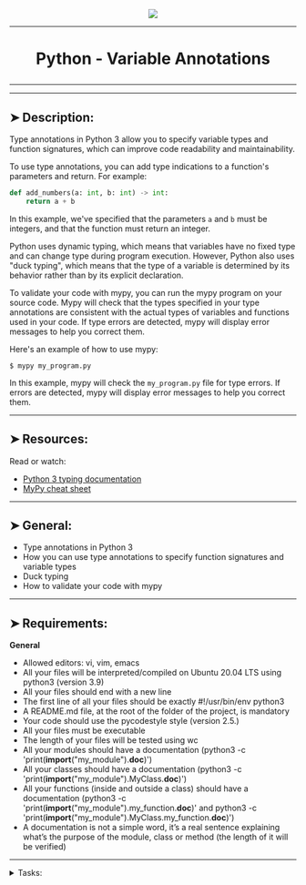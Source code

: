 <p align="center">
    <img [Python - Variable Annotations] src="https://www.algorystcorner.com/content/images/size/w1200/2023/02/Variable-annotation-banner.png">
</p>

----------

# <p align="center">Python - Variable Annotations</p>

----------
----------

## ➤ Description:

Type annotations in Python 3 allow you to specify variable types and function signatures, which can improve code readability and maintainability.

To use type annotations, you can add type indications to a function's parameters and return. For example:

```python
def add_numbers(a: int, b: int) -> int:
    return a + b
```
In this example, we've specified that the parameters `a` and `b` must be integers, and that the function must return an integer.

Python uses dynamic typing, which means that variables have no fixed type and can change type during program execution. However, Python also uses "duck typing", which means that the type of a variable is determined by its behavior rather than by its explicit declaration.

To validate your code with mypy, you can run the mypy program on your source code. Mypy will check that the types specified in your type annotations are consistent with the actual types of variables and functions used in your code. If type errors are detected, mypy will display error messages to help you correct them.

Here's an example of how to use mypy:

```
$ mypy my_program.py
```
In this example, mypy will check the `my_program.py` file for type errors. If errors are detected, mypy will display error messages to help you correct them.

----------

## ➤ Resources:

Read or watch:

* [Python 3 typing documentation](https://intranet.hbtn.io/rltoken/HkhGh45geTWVPwYQtwZxuw)
* [MyPy cheat sheet](https://intranet.hbtn.io/rltoken/puu3jc5JT5rMI2B7EYdnXA)

----------

## ➤ General:

* Type annotations in Python 3
* How you can use type annotations to specify function signatures and variable types
* Duck typing
* How to validate your code with mypy

----------

## ➤ Requirements:

**General**

* Allowed editors: vi, vim, emacs
* All your files will be interpreted/compiled on Ubuntu 20.04 LTS using python3 (version 3.9)
* All your files should end with a new line
* The first line of all your files should be exactly #!/usr/bin/env python3
* A README.md file, at the root of the folder of the project, is mandatory
* Your code should use the pycodestyle style (version 2.5.)
* All your files must be executable
* The length of your files will be tested using wc
* All your modules should have a documentation (python3 -c 'print(__import__("my_module").__doc__)')
* All your classes should have a documentation (python3 -c 'print(__import__("my_module").MyClass.__doc__)')
* All your functions (inside and outside a class) should have a documentation (python3 -c 'print(__import__("my_module").my_function.__doc__)' and python3 -c 'print(__import__("my_module").MyClass.my_function.__doc__)')
* A documentation is not a simple word, it’s a real sentence explaining what’s the purpose of the module, class or method (the length of it will be verified)

----------

<details>
<summary>Tasks:</summary>

### 0. Basic annotations - add

Write a type-annotated function add that takes a float a and a float b as arguments and returns their sum as a float.

```
bob@dylan:~$ cat 0-main.py
#!/usr/bin/env python3
add = __import__('0-add').add

print(add(1.11, 2.22) == 1.11 + 2.22)
print(add.__annotations__)

bob@dylan:~$ ./0-main.py
True
{'a':  <class 'float'>, 'b': <class 'float'>, 'return': <class 'float'>}
```

Repo:

* GitHub repository: holbertonschool-web_back_end
* Directory: python_variable_annotations
* File: 0-add.py
 
### 1. Basic annotations - concat

Write a type-annotated function concat that takes a string str1 and a string str2 as arguments and returns a concatenated string

```
bob@dylan:~$ cat 1-main.py
#!/usr/bin/env python3
concat = __import__('1-concat').concat

str1 = "egg"
str2 = "shell"

print(concat(str1, str2) == "{}{}".format(str1, str2))
print(concat.__annotations__)

bob@dylan:~$ ./1-main.py
True
{'str1': <class 'str'>, 'str2': <class 'str'>, 'return': <class 'str'>}
```

Repo:

* GitHub repository: holbertonschool-web_back_end
* Directory: python_variable_annotations
* File: 1-concat.py
 
### 2. Basic annotations - floor

Write a type-annotated function floor which takes a float n as argument and returns the floor of the float.

```
bob@dylan:~$ cat 2-main.py
#!/usr/bin/env python3

import math

floor = __import__('2-floor').floor

ans = floor(3.14)

print(ans == math.floor(3.14))
print(floor.__annotations__)
print("floor(3.14) returns {}, which is a {}".format(ans, type(ans)))

bob@dylan:~$ ./2-main.py
True
{'n': <class 'float'>, 'return': <class 'int'>}
floor(3.14) returns 3, which is a <class 'int'>
```

Repo:

* GitHub repository: holbertonschool-web_back_end
* ,Directory: python_variable_annotations
* File: 2-floor.py
 
### 3. Basic annotations - to string

Write a type-annotated function to_str that takes a float n as argument and returns the string representation of the float.

```
bob@dylan:~$ cat 3-main.py
#!/usr/bin/env python3
to_str = __import__('3-to_str').to_str

pi_str = to_str(3.14)
print(pi_str == str(3.14))
print(to_str.__annotations__)
print("to_str(3.14) returns {} which is a {}".format(pi_str, type(pi_str)))

bob@dylan:~$ ./3-main.py
True
{'n': <class 'float'>, 'return': <class 'str'>}
to_str(3.14) returns 3.14, which is a <class 'str'>
```

Repo:

* GitHub repository: holbertonschool-web_back_end
* Directory: python_variable_annotations
* File: 3-to_str.py
 
### 4. Define variables

Define and annotate the following variables with the specified values:

* a, an integer with a value of 1
* pi, a float with a value of 3.14
* i_understand_annotations, a boolean with a value of True
* school, a string with a value of “Holberton”

```
bob@dylan:~$ cat 4-main.py
#!/usr/bin/env python3

a = __import__('4-define_variables').a
pi = __import__('4-define_variables').pi
i_understand_annotations = __import__('4-define_variables').i_understand_annotations
school = __import__('4-define_variables').school

print("a is a {} with a value of {}".format(type(a), a))
print("pi is a {} with a value of {}".format(type(pi), pi))
print("i_understand_annotations is a {} with a value of {}".format(type(i_understand_annotations), i_understand_annotations))
print("school is a {} with a value of {}".format(type(school), school))

bob@dylan:~$ ./4-main.py
a is a <class 'int'> with a value of 1
pi is a <class 'float'> with a value of 3.14
i_understand_annotations is a <class 'bool'> with a value of True
school is a <class 'str'> with a value of Holberton
```

Repo:

* GitHub repository: holbertonschool-web_back_end
* Directory: python_variable_annotations
* File: 4-define_variables.py
 
### 5. Complex types - list of floats

Write a type-annotated function sum_list which takes a list input_list of floats as argument and returns their sum as a float.

```
bob@dylan:~$ cat 5-main.py
#!/usr/bin/env python3

sum_list = __import__('5-sum_list').sum_list

floats = [3.14, 1.11, 2.22]
floats_sum = sum_list(floats)
print(floats_sum == sum(floats))
print(sum_list.__annotations__)
print("sum_list(floats) returns {} which is a {}".format(floats_sum, type(floats_sum)))

bob@dylan:~$ ./5-main.py
True
{'input_list': typing.List[float], 'return': <class 'float'>}
sum_list(floats) returns 6.470000000000001 which is a <class 'float'>
```

Repo:

* GitHub repository: holbertonschool-web_back_end
* Directory: python_variable_annotations
* File: 5-sum_list.py
 
### 6. Complex types - mixed list

Write a type-annotated function sum_mixed_list which takes a list mxd_lst of integers and floats and returns their sum as a float.

```
bob@dylan:~$ cat 6-main.py
#!/usr/bin/env python3

sum_mixed_list = __import__('6-sum_mixed_list').sum_mixed_list

print(sum_mixed_list.__annotations__)
mixed = [5, 4, 3.14, 666, 0.99]
ans = sum_mixed_list(mixed)
print(ans == sum(mixed))
print("sum_mixed_list(mixed) returns {} which is a {}".format(ans, type(ans)))

bob@dylan:~$ ./6-main.py
{'mxd_lst': typing.List[typing.Union[int, float]], 'return': <class 'float'>}
True
sum_mixed_list(mixed) returns 679.13 which is a <class 'float'>
```

Repo:

* GitHub repository: holbertonschool-web_back_end
* Directory: python_variable_annotations
* File: 6-sum_mixed_list.py
 
### 7. Complex types - string and int/float to tuple

Write a type-annotated function to_kv that takes a string k and an int OR float v as arguments and returns a tuple. The first element of the tuple is the string k. The second element is the square of the int/float v and should be annotated as a float.

```
bob@dylan:~$ cat 7-main.py
#!/usr/bin/env python3

to_kv = __import__('7-to_kv').to_kv

print(to_kv.__annotations__)
print(to_kv("eggs", 3))
print(to_kv("school", 0.02))

bob@dylan:~$ ./7-main.py
{'k': <class 'str'>, 'v': typing.Union[int, float], 'return': typing.Tuple[str, float]}
('eggs', 9)
('school', 0.0004)
```

Repo:

* GitHub repository: holbertonschool-web_back_end
* Directory: python_variable_annotations
* File: 7-to_kv.py
 
### 8. Complex types - functions

Write a type-annotated function make_multiplier that takes a float multiplier as argument and returns a function that multiplies a float by multiplier.

```
bob@dylan:~$ cat 8-main.py
#!/usr/bin/env python3

make_multiplier = __import__('8-make_multiplier').make_multiplier
print(make_multiplier.__annotations__)
fun = make_multiplier(2.22)
print("{}".format(fun(2.22)))

bob@dylan:~$ ./8-main.py
{'multiplier': <class 'float'>, 'return': typing.Callable[[float], float]}
4.928400000000001
```

Repo:

* GitHub repository: holbertonschool-web_back_end
* Directory: python_variable_annotations
* File: 8-make_multiplier.py
 
### 9. Let's duck type an iterable object

Annotate the below function’s parameters and return values with the appropriate types

```
def element_length(lst):
    return [(i, len(i)) for i in lst]
```

```
bob@dylan:~$ cat 9-main.py 
#!/usr/bin/env python3

element_length =  __import__('9-element_length').element_length

print(element_length.__annotations__)

bob@dylan:~$ ./9-main.py 
{'lst': typing.Iterable[typing.Sequence], 'return': typing.List[typing.Tuple[typing.Sequence, int]]}
```

Repo:

* GitHub repository: holbertonschool-web_back_end
* Directory: python_variable_annotations
* File: 9-element_length.p
